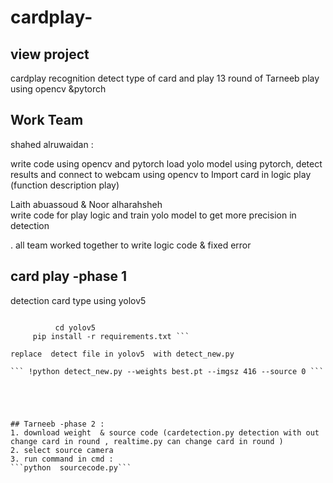 # cardplay-
## view project 

cardplay recognition 
detect type of card and play 13 round of Tarneeb play using opencv &pytorch

## Work Team
shahed alruwaidan :

write code using opencv and pytorch
load yolo model using pytorch, detect results and connect to webcam using opencv to 
Import card in logic play (function description play)


Laith abuassoud & Noor alharahsheh  
write code for play logic and train yolo model to get more precision in detection 
 
 
. all team worked together  to write  logic code  & fixed error
## card play -phase 1
detection card type using yolov5
``` git clone https://github.com/ultralytics/yolov5  # clone

          cd yolov5
     pip install -r requirements.txt ```
     
replace  detect file in yolov5  with detect_new.py 

``` !python detect_new.py --weights best.pt --imgsz 416 --source 0 ```





## Tarneeb -phase 2 : 
1. download weight  & source code (cardetection.py detection with out change card in round , realtime.py can change card in round )
2. select source camera  
3. run command in cmd :
```python  sourcecode.py```
